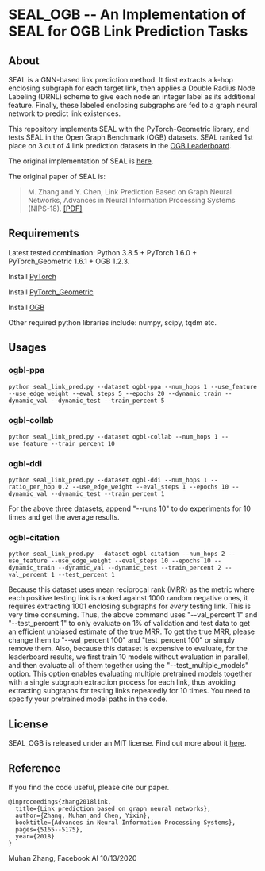 SEAL\_OGB -- An Implementation of SEAL for OGB Link Prediction Tasks
===============================================================================

About
-----
SEAL is a GNN-based link prediction method. It first extracts a k-hop enclosing subgraph for each target link, then applies a Double Radius Node Labeling (DRNL) scheme to give each node an integer label as its additional feature. Finally, these labeled enclosing subgraphs are fed to a graph neural network to predict link existences.

This repository implements SEAL with the PyTorch-Geometric library, and tests SEAL in the Open Graph Benchmark (OGB) datasets. SEAL ranked 1st place on 3 out of 4 link prediction datasets in the [OGB Leaderboard](https://ogb.stanford.edu/docs/leader_linkprop/).

The original implementation of SEAL is [here](https://github.com/muhanzhang/SEAL).

The original paper of SEAL is:
> M. Zhang and Y. Chen, Link Prediction Based on Graph Neural Networks, Advances in Neural Information Processing Systems (NIPS-18). [\[PDF\]](https://arxiv.org/pdf/1802.09691.pdf)

Requirements
------------

Latest tested combination: Python 3.8.5 + PyTorch 1.6.0 + PyTorch_Geometric 1.6.1 + OGB 1.2.3.

Install [PyTorch](https://pytorch.org/)

Install [PyTorch_Geometric](https://rusty1s.github.io/pytorch_geometric/build/html/notes/installation.html)

Install [OGB](https://ogb.stanford.edu/docs/home/)

Other required python libraries include: numpy, scipy, tqdm etc.

Usages
------

### ogbl-ppa

    python seal_link_pred.py --dataset ogbl-ppa --num_hops 1 --use_feature --use_edge_weight --eval_steps 5 --epochs 20 --dynamic_train --dynamic_val --dynamic_test --train_percent 5 

### ogbl-collab

    python seal_link_pred.py --dataset ogbl-collab --num_hops 1 --use_feature --train_percent 10 

### ogbl-ddi

    python seal_link_pred.py --dataset ogbl-ddi --num_hops 1 --ratio_per_hop 0.2 --use_edge_weight --eval_steps 1 --epochs 10 --dynamic_val --dynamic_test --train_percent 1 

For the above three datasets, append "--runs 10" to do experiments for 10 times and get the average results.

### ogbl-citation

    python seal_link_pred.py --dataset ogbl-citation --num_hops 2 --use_feature --use_edge_weight --eval_steps 10 --epochs 10 --dynamic_train --dynamic_val --dynamic_test --train_percent 2 --val_percent 1 --test_percent 1 

Because this dataset uses mean reciprocal rank (MRR) as the metric where each positive testing link is ranked against 1000 random negative ones, it requires extracting 1001 enclosing subgraphs for *every* testing link. This is very time consuming. Thus, the above command uses "--val_percent 1" and "--test_percent 1" to only evaluate on 1% of validation and test data to get an efficient unbiased estimate of the true MRR. To get the true MRR, please change them to "--val_percent 100" and "test_percent 100" or simply remove them. Also, because this dataset is expensive to evaluate, for the leaderboard results, we first train 10 models without evaluation in parallel, and then evaluate all of them together using the "--test_multiple_models" option. This option enables evaluating multiple pretrained models together with a single subgraph extraction process for each link, thus avoiding extracting subgraphs for testing links repeatedly for 10 times. You need to specify your pretrained model paths in the code.

License
-------

SEAL\_OGB is released under an MIT license. Find out more about it [here](https://github.com/facebookresearch/SEAL_OGB/blob/master/LICENSE).

Reference
---------

If you find the code useful, please cite our paper.

    @inproceedings{zhang2018link,
      title={Link prediction based on graph neural networks},
      author={Zhang, Muhan and Chen, Yixin},
      booktitle={Advances in Neural Information Processing Systems},
      pages={5165--5175},
      year={2018}
    }

Muhan Zhang, Facebook AI
10/13/2020
